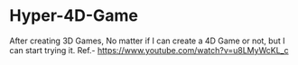 # Hyper-4D-Game
After creating 3D Games, No matter if I can create a 4D Game or not, but I can start trying it. Ref.- https://www.youtube.com/watch?v=u8LMyWcKL_c
